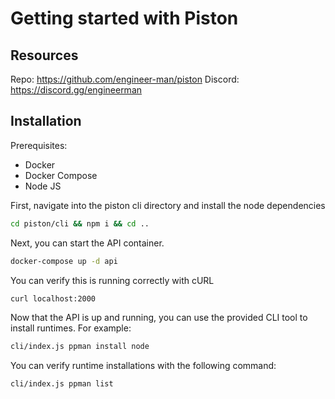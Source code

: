 # Getting started with Piston

## Resources

Repo: https://github.com/engineer-man/piston
Discord: https://discord.gg/engineerman

## Installation

Prerequisites:

- Docker
- Docker Compose
- Node JS

First, navigate into the piston cli directory and install the node dependencies

```sh
cd piston/cli && npm i && cd ..
```

Next, you can start the API container.

```sh
docker-compose up -d api
```

You can verify this is running correctly with cURL

```sh
curl localhost:2000
```

Now that the API is up and running, you can use the provided CLI tool to install runtimes. For example:

```sh
cli/index.js ppman install node
```

You can verify runtime installations with the following command:

```sh
cli/index.js ppman list
```

